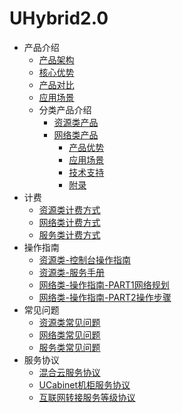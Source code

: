 
# UHybrid2.0


* 产品介绍
  * [产品架构](/uhybrid2.0/introduction/product_architecture)
  * [核心优势](/uhybrid2.0/introduction/core_advantages)
  * [产品对比](/uhybrid2.0/introduction/contrast)
  * [应用场景](/uhybrid2.0/introduction/case)
  * 分类产品介绍
    * [资源类产品](/uhybrid2.0/introduction/product_classify_int/resource_int)
    * [网络类产品](/uhybrid2.0/introduction/product_classify_int/network_int)
      * [产品优势](/uhybrid2.0/introduction/product_classify_int/network/advantages)
      * [应用场景](/uhybrid2.0/introduction/product_classify_int/network/case)
      * [技术支持](/uhybrid2.0/introduction/product_classify_int/network/technicalsupport)
      * [附录](/uhybrid2.0/introduction/product_classify_int/network/appendix)
* 计费
  * [资源类计费方式](/uhybrid2.0/fees/resource_fees)
  * [网络类计费方式](/uhybrid2.0/fees/network_fees)
  * [服务类计费方式](/uhybrid2.0/fees/service_fees)
* 操作指南
  * [资源类-控制台操作指南](/uhybrid2.0/operation_manual/console_om)
  * [资源类-服务手册](/uhybrid2.0/operation_manual/service_om)
  * [网络类-操作指南-PART1网络规划](/uhybrid2.0/introduction/product_classify_int/network/ntw_implementation)
  * [网络类-操作指南-PART2操作步骤](/uhybrid2.0/introduction/product_classify_int/network/access)
* 常见问题
  * [资源类常见问题](/uhybrid2.0/q&a/resource_q&a)
  * [网络类常见问题](/uhybrid2.0/q&a/network_q&a)
  * [服务类常见问题](/uhybrid2.0/q&a/service_q&a)
* 服务协议
  * [混合云服务协议](/uhybrid2.0/service_protocol)
  * [UCabinet机柜服务协议](/uhybrid2.0/rack_service_protocol)
  * [互联网转接服务等级协议](/uhybrid2.0/network_sla)

